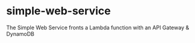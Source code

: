# simple-web-service
The Simple Web Service fronts a Lambda function with an API Gateway &amp; DynamoDB
